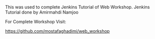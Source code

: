 This was used to complete Jenkins Tutorial of Web Workshop. Jenkins Tutorial done by Amirmahdi Namjoo

For Complete Workshop Visit:

https://github.com/mostafaghadimi/web_workshop
